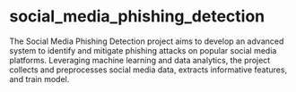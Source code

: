 # social_media_phishing_detection
 The Social Media Phishing Detection project aims to develop an advanced system to identify and mitigate phishing attacks on popular social media platforms. Leveraging machine learning and data analytics, the project collects and preprocesses social media data, extracts informative features, and train model.
